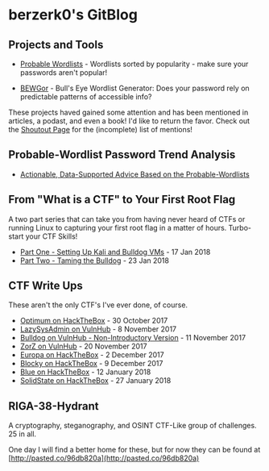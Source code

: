 # berzerk0's GitBlog


## Projects and Tools

* [Probable Wordlists](https://github.com/berzerk0/Probable-Wordlists) - Wordlists sorted by popularity - make sure your passwords aren't popular!

* [BEWGor](https://github.com/berzerk0/BEWGor) - Bull's Eye Wordlist Generator: Does your password rely on predictable patterns of accessible info?


These projects haved gained some attention and has been mentioned in articles, a podast, and even a book! I'd like to return the favor.
Check out the [Shoutout Page](shoutouts.md) for the (incomplete) list of mentions!

## Probable-Wordlist Password Trend Analysis

* [Actionable, Data-Supported Advice Based on the Probable-Wordlists](blogs/Trend-Analysis.md)


## From "What is a CTF" to Your First Root Flag

A two part series that can take you from having never heard of CTFs or running Linux to capturing your first root flag in a matter of hours. Turbo-start your CTF Skills!

* [Part One - Setting Up Kali and Bulldog VMs](How-To-Guides/FirstCTF_1of2_InfoAndSetup.md) - 17 Jan 2018
* [Part Two - Taming the Bulldog](How-To-Guides/FirstCTF_2of2_TamingTheBulldog.md) - 23 Jan 2018




## CTF Write Ups

These aren't the only CTF's I've ever done, of course.


* [Optimum on HackTheBox](CTF-Writeups/Optimum-HTB.md) - 30 October 2017
* [LazySysAdmin on VulnHub](CTF-Writeups/LazySysAdmin-VulnHub.md) - 8  November 2017
* [Bulldog on VulnHub - Non-Introductory Version](CTF-Writeups/Bulldog-Vulnhub-NonIntro.md) - 11 November 2017
* [ZorZ on VulnHub](CTF-Writeups/ZorZ-Vulnhub.md) - 20 November 2017
* [Europa on HackTheBox](CTF-Writeups/Europa-HTB.md) - 2 December 2017
* [Blocky on HackTheBox](CTF-Writeups/Blocky-HTB.md) - 9 December 2017
* [Blue on HackTheBox](CTF-Writeups/Blue-HTB.md) - 12 January 2018
* [SolidState on HackTheBox](CTF-Writeups/SolidState-HTB) - 27 January 2018




## RIGA-38-Hydrant

A cryptography, steganography, and OSINT CTF-Like group of challenges. 25 in all.


One day I will find a better home for these, but for now they can be found at [http://pasted.co/96db820a](http://pasted.co/96db820a)
